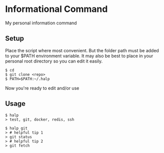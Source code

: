 # Informational Command

My personal information command

## Setup

Place the script where most convenient. But the folder path must be added to your $PATH environment variable. It may also be best to place in your personal root directory so you can edit it easily.

```
$ cd
$ git clone <repo>
$ PATH=$PATH:~/.halp
```

Now you're ready to edit and/or use

## Usage

```
$ halp
> test, git, docker, redis, ssh

$ halp git
> # helpful tip 1
> git status
> # helpful tip 2
> git fetch
```
